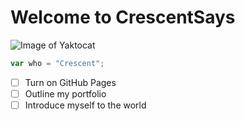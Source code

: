 # Welcome to CrescentSays
![Image of Yaktocat](https://octodex.github.com/images/yaktocat.png)
``` javascript
var who = "Crescent";
```

- [ ] Turn on GitHub Pages
- [ ] Outline my portfolio
- [ ] Introduce myself to the world
